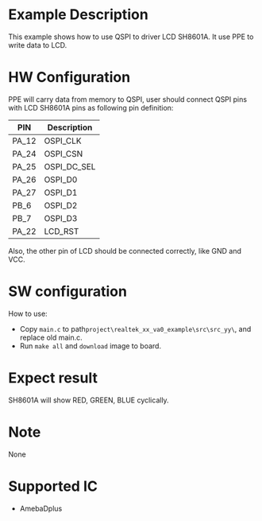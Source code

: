 #  Example Description

This example shows how to use QSPI to driver LCD SH8601A. It use PPE to write data to LCD.

# HW Configuration

PPE will carry data from memory to QSPI, user should connect QSPI pins with LCD SH8601A pins as following pin definition:

|  PIN   | Description |
|  ----  | ----        |
| PA_12  | OSPI_CLK    |
| PA_24  | OSPI_CSN    |
| PA_25  | OSPI_DC_SEL |
| PA_26  | OSPI_D0     |
| PA_27  | OSPI_D1     |
| PB_6   | OSPI_D2     |
| PB_7   | OSPI_D3     |
| PA_22  | LCD_RST     |

Also, the other pin of LCD should be connected correctly, like GND and VCC.

#  SW configuration

How to use:
* Copy `main.c` to path`project\realtek_xx_va0_example\src\src_yy\`, and replace old main.c.
* Run `make all` and `download` image to board.

#  Expect result

SH8601A will show RED, GREEN, BLUE cyclically.

#  Note

None

#  Supported IC

* AmebaDplus


